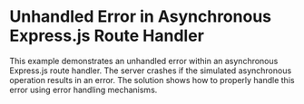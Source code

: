 # Unhandled Error in Asynchronous Express.js Route Handler

This example demonstrates an unhandled error within an asynchronous Express.js route handler. The server crashes if the simulated asynchronous operation results in an error.  The solution shows how to properly handle this error using error handling mechanisms.